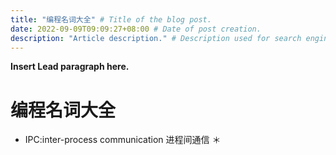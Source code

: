 ```yaml
---
title: "编程名词大全" # Title of the blog post.
date: 2022-09-09T09:09:27+08:00 # Date of post creation.
description: "Article description." # Description used for search engine.
---
```


**Insert Lead paragraph here.**
# 编程名词大全
* IPC:inter-process communication 进程间通信
＊


